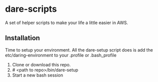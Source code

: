 # dare-scripts

A set of helper scripts to make your life a little easier in AWS.

## Installation

Time to setup your environment. All the dare-setup script does is add the etc/daring-environment to your .profile or .bash_profile

1. Clone or download this repo.
1. \# \<path to repo\>/bin/dare-setup
1. Start a new bash session

